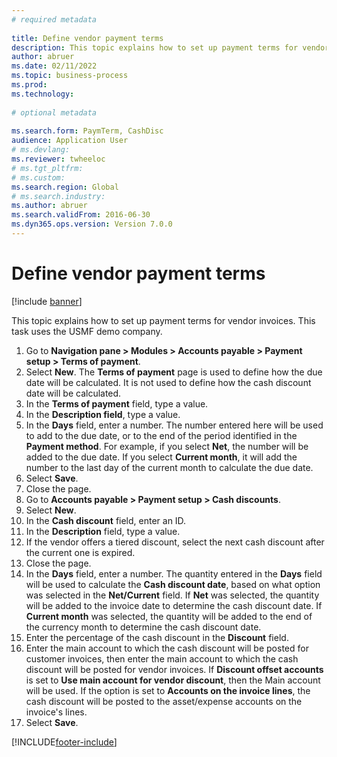 ```yaml
--- 
# required metadata 
 
title: Define vendor payment terms
description: This topic explains how to set up payment terms for vendor invoices.  
author: abruer
ms.date: 02/11/2022
ms.topic: business-process 
ms.prod:  
ms.technology:  
 
# optional metadata 
 
ms.search.form: PaymTerm, CashDisc   
audience: Application User 
# ms.devlang:  
ms.reviewer: twheeloc
# ms.tgt_pltfrm:  
# ms.custom:  
ms.search.region: Global
# ms.search.industry: 
ms.author: abruer
ms.search.validFrom: 2016-06-30 
ms.dyn365.ops.version: Version 7.0.0 
---
```

# Define vendor payment terms

[!include [banner](../../includes/banner.md)]

This topic explains how to set up payment terms for vendor invoices. This task uses the USMF demo company.

1. Go to **Navigation pane > Modules > Accounts payable > Payment setup > Terms of payment**.
2. Select **New**. The **Terms of payment** page is used to define how the due date will be calculated. It is not used to define how the cash discount date will be calculated.  
3. In the **Terms of payment** field, type a value.
4. In the **Description field**, type a value.
5. In the **Days** field, enter a number. The number entered here will be used to add to the due date, or to the end of the period identified in the **Payment method**. For example, if you select **Net**, the number will be added to the due date. If you select **Current month**, it will add the number to the last day of the current month to calculate the due date.  
6. Select **Save**.
7. Close the page.
8. Go to **Accounts payable > Payment setup > Cash discounts**.
9. Select **New**.
10. In the **Cash discount** field, enter an ID.
11. In the **Description** field, type a value.
12. If the vendor offers a tiered discount, select the next cash discount after the current one is expired.
13. Close the page.
14. In the **Days** field, enter a number. The quantity entered in the **Days** field will be used to calculate the **Cash discount date**, based on what option was selected in the **Net/Current** field. If **Net** was selected, the quantity will be added to the invoice date to determine the cash discount date. If **Current month** was selected, the quantity will be added to the end of the currency month to determine the cash discount date.  
15. Enter the percentage of the cash discount in the **Discount** field. 
16. Enter the main account to which the cash discount will be posted for customer invoices, then enter the main account to which the cash discount will be posted for vendor invoices. If **Discount offset accounts** is set to **Use main account for vendor discount**, then the Main account will be used. If the option is set to **Accounts on the invoice lines**, the cash discount will be posted to the asset/expense accounts on the invoice's lines.  
17. Select **Save**.



[!INCLUDE[footer-include](../../../includes/footer-banner.md)]
